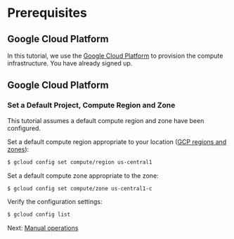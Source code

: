 # Prerequisites

## Google Cloud Platform

In this tutorial, we use the [Google Cloud Platform](https://cloud.google.com/) to provision the compute infrastructure. You have already signed up. 

## Google Cloud Platform
### Set a Default Project, Compute Region and Zone

This tutorial assumes a default compute region and zone have been configured.

Set a default compute region appropriate to your location ([GCP regions and zones](https://cloud.google.com/compute/docs/regions-zones)):

```bash
$ gcloud config set compute/region us-central1
```

Set a default compute zone appropriate to the zone:

```bash
$ gcloud config set compute/zone us-central1-c
```

Verify the configuration settings:

```bash
$ gcloud config list
```

Next: [Manual operations](02-manual-operations.md)
